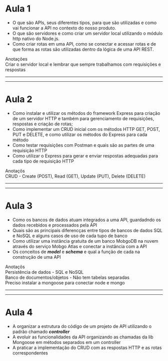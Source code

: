 <h1>Aula 1</h1>
<ul>
<li>O que são APIs, seus diferentes tipos, para que são utilizadas e como vai funcionar a API no contexto do nosso produto.</li>
<li>O que são servidores e como criar um servidor local utilizando o módulo http nativo do Node.js.</li>
<li>Como criar rotas em uma API, como se conectar e acessar rotas e de que forma as rotas são utilizadas dentro da lógica de uma API REST.</li>
</ul>
<p>Anotações<br>
Criar o servidor local e lembrar que sempre trabalhamos com requisições e respostas</p>
<hr>
<hr>
<h1>Aula 2</h1>
<ul>
<li>Como instalar e utilizar os métodos do framework Express para criação de um servidor HTTP e também para gerenciamento de requisições, respostas e criação de rotas;</li>
<li>Como implementar um CRUD inicial com os métodos HTTP GET, POST, PUT e DELETE, e como utilizar os métodos do Express para cada método</li>
<li>Como testar requisições com Postman e quais são as partes de uma requisição HTTP</li>
<li>Como utilizar o Express para gerar e enviar respostas adequadas para cada tipo de requisição HTTP</li>
</ul>
<p>Anotaçõs<br>
CRUD - Create (POST), Read (GET), Update (PUT), Delete (DELETE)</p>
<hr>
<hr>
<h1>Aula 3</h1>
<ul>
<li>Como os bancos de dados atuam integrados a uma API, guardadndo os dados recebidos e processados pela API</li>
<li>Quais são as principais diferencças entre tipos de bancos de dados SQL e NoSQL e alguns casos de uso de cada tupo de banco</li>
<li>Como utilizar uma instância gratuita de um banco MobgoDB na nuvem através do serviço Mobgo Atlas e conectar a instância com a API</li>
<li>Os conceitos de <b><i>model</i></b> e <b><i>schema</i></b> e qual a função de cada na construção de uma API</li>
</ul>
<p>Anotaçõs<br>
Persistência de dados - SQL e NoSQL<br>
Banco de documentos/objetos - Não tem tabelas separadas<br>
Preciso instalar a mongoose para conectar node e mongo</p>
<hr>
<hr>
<h1>Aula 4</h1>
<ul>
<li>A organizar a estrutura do código de um projeto de API utilizando o padrão chamado <b><i>controller</i></b></li>
<li>A evoluir as funcionalidades da API organizando as chamadas da lib Mongoose em métodos separados em um controller</li>
<li>A praticar a implementação do CRUD com as respostas HTTP e as rotas correspondentes</li>
</ul>
